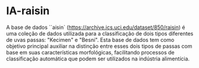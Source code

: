 # IA-raisin

A base de dados ``aisin` (https://archive.ics.uci.edu/dataset/850/raisin) é uma coleção de dados utilizada para a classificação de dois tipos diferentes de uvas passas: "Kecimen" e "Besni". Esta base de dados tem como objetivo principal auxiliar na distinção entre esses dois tipos de passas com base em suas características morfológicas, facilitando processos de classificação automática que podem ser utilizados na indústria alimentícia.
